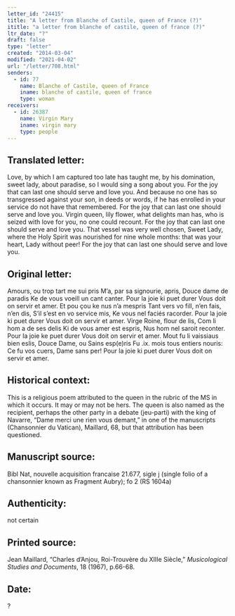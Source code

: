 ```yaml
---
letter_id: "24415"
title: "A letter from Blanche of Castile, queen of France (?)"
ititle: "a letter from blanche of castile, queen of france (?)"
ltr_date: "?"
draft: false
type: "letter"
created: "2014-03-04"
modified: "2021-04-02"
url: "/letter/708.html"
senders:
  - id: 77
    name: Blanche of Castile, queen of France
    iname: blanche of castile, queen of france
    type: woman
receivers:
  - id: 26387
    name: Virgin Mary
    iname: virgin mary
    type: people
---
```

<h2> Translated letter:</h2>Love, by which I am captured too late
	has taught me, by his domination,
	sweet lady, about paradise,
	so I would sing a song about you.
	For the joy that can last
	one should serve and love you.
	And because no one has so transgressed
	against your son, in deeds or words,
	if he has enrolled in your service
	do not have that remembered.
	For the joy that can last
	one should serve and love you.
	Virgin queen, lily flower,
	what delights man has,
	who is seized with love for you,
	no one could recount.
	For the joy that can last
	one should serve and love you.
	That vessel was very well chosen,
	Sweet Lady, where the Holy Spirit
	was nourished for nine whole months:
	that was your heart, Lady without peer!
	For the joy that can last
	one should serve and love you.
<h2 class="mt-4"> Original letter:</h2>Amours, ou trop tart me sui pris
	M’a, par sa signourie, apris,
	Douce dame de paradis
	Ke de vous voeill un cant canter.
	Pour la joie ki puet durer
	Vous doit on servir et amer.
	Et pou çou ke nus n’a mespris
	Tant vers vo fill, n’en fais, n’en dis,
	S’il s’est en vo service mis,
	Ke vous nel faciés racorder.
	Pour la joie ki puet durer
	Vous doit on servir et amer.
	Virge Roine, flour de lis,
	Com li hom a de ses delis
	Ki de vous amer est espris,
	Nus hom nel saroit reconter.
	Pour la joie ke puet durer
	Vous doit on servir et amer.
	Mout fu li vaissiaus bien eslis,
	Douce Dame, ou Sains esp(e)ris
	Fu .ix. mois tous entiers nouris:
	Ce fu vos cuers, Dame sans per!
	Pour la joie ki puet durer
	Vous doit on servir et amer.
<h2 class="mt-4"> Historical context:</h2>This is a religious poem attributed to the queen in the rubric of the MS in which it occurs.  It may or may not be hers.
The queen is also named as the recipient, perhaps the other party in a debate (jeu-parti) with the king of Navarre, “Dame merci une rien vous demant,” in one of the manuscripts (Chansonnier du Vatican), Maillard, 68, but that attribution has been questioned.
<h2 class="mt-4"> Manuscript source:</h2>Bibl Nat, nouvelle acquisition francaise 21.677, sigle j (single folio of a chansonnier known as Fragment Aubry); fo 2 (RS 1604a)
<h2 class="mt-4"> Authenticity:</h2>not certain
<h2 class="mt-4"> Printed source:</h2><p>Jean Maillard, “Charles d’Anjou, Roi-Trouvère du XIIIe Siècle,” <em>Musicological Studies and Documents</em>, 18 (1967), p.66-68.</p><h2 class="mt-4"> Date:</h2>?